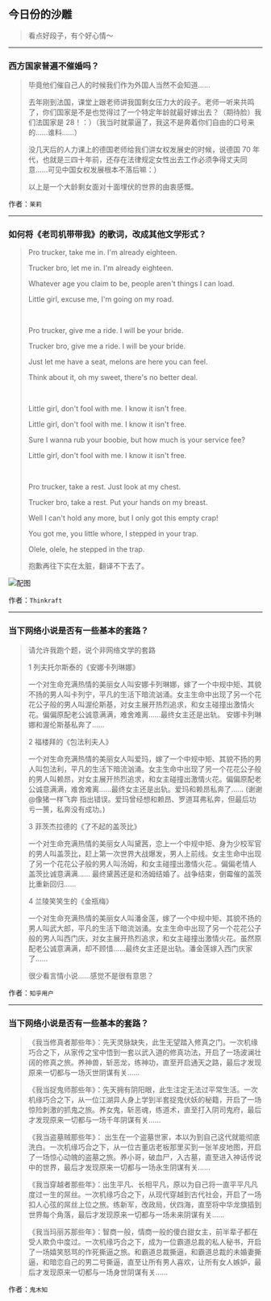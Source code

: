 ## 今日份的沙雕

> 看点好段子，有个好心情～


 
---

### 西方国家普遍不催婚吗？

> 毕竟他们催自己人的时候我们作为外国人当然不会知道……
> 
> 去年刚到法国，课堂上跟老师讲我国剩女压力大的段子。老师一听来共鸣了，你们国家是不是也觉得过了一个特定年龄就最好嫁出去？（期待脸）我们法国家是 28！：）（我当时就蒙逼了，我这不是奔着你们自由的口号来的……谁料……）
> 
> 没几天后的人力课上的德国老师给我们讲女权发展史的时候，说德国 70 年代，也就是三四十年前，还存在法律规定女性出去工作必须争得丈夫同意......可见中国女权发展根本不落后嘛：）
> 
> 以上是一个大龄剩女面对十面埋伏的世界的由衷感慨。


作者：`茉莉`

---

### 如何将《老司机带带我》的歌词，改成其他文学形式？

> Pro trucker, take me in. I'm already eighteen.
> 
> Trucker bro, let me in. I'm already eighteen.
> 
> Whatever age you claim to be, people aren't things I can load.
> 
> Little girl, excuse me, I'm going on my road.
> 
>  
> 
> Pro trucker, give me a ride. I will be your bride.
> 
> Trucker bro, give me a ride. I will be your bride.
> 
> Just let me have a seat, melons are here you can feel.
> 
> Think about it, oh my sweet, there's no better deal.
> 
>  
> 
> Little girl, don't fool with me. I know it isn't free.
> 
> Little girl, don't fool with me. I know it isn't free.
> 
> Sure I wanna rub your boobie, but how much is your service fee?
> 
> Little girl, don't fool with me. I know it isn't free.
> 
>  
> 
> Pro trucker, take a rest. Just look at my chest.
> 
> Trucker bro, take a rest. Put your hands on my breast.
> 
> Well I can't hold any more, but I only got this empty crap!
> 
> You got me, you little whore, I stepped in your trap.
> 
> Olele, olele, he stepped in the trap.
> 
> 抱歉再往下实在太脏，翻译不下去了。



![配图](http://pic1.zhimg.com/70/v2-f2d0bbe27edf533c55946a19c4c70808_b.jpg)


作者：`Thinkraft`

---

### 当下网络小说是否有一些基本的套路？

> 请允许我跑个题，说个非网络文学的套路
> 
> 1 列夫托尔斯泰的《安娜卡列琳娜》
> 
> 一个对生命充满热情的美丽女人叫安娜卡列琳娜，嫁了一个中规中矩、其貌不扬的男人叫卡列宁，平凡的生活下暗流汹涌。女主生命中出现了另一个花花公子般的男人叫渥伦斯基，对女主展开热烈追求，和女主碰撞出激情火花。偏偏原配老公诚意满满，难舍难离......最终女主还是出轨。 安娜卡列琳娜和渥伦斯基私奔了......
> 
> 2 福楼拜的《包法利夫人》
> 
> 一个对生命充满热情的美丽女人叫爱玛，嫁了一个中规中矩、其貌不扬的男人叫包法利，平凡的生活下暗流汹涌。女主生命中出现了另一个花花公子般的男人叫赖昂，对女主展开热烈追求，和女主碰撞出激情火花。偏偏原配老公诚意满满，难舍难离......最终女主还是出轨。爱玛和赖昂私奔了...... (谢谢@像猪一样飞奔 指出错误。爱玛曾经想和赖昂、罗道耳弗私奔，但最后功亏一篑，私奔没有成功。)
> 
> 3 菲茨杰拉德的《了不起的盖茨比》
> 
> 一个对生命充满热情的美丽女人叫黛茜，恋上一个中规中矩、身为少校军官的男人叫盖茨比，赶上第一次世界大战爆发，男人上前线。女主生命中出现了另一个花花公子般的男人叫汤姆，和女主碰撞出激情火花.。偏偏老情人盖茨比诚意满满...... 最终黛茜还是和汤姆结婚了。战争结束，倒霉催的盖茨比重新回归......
> 
> 4 兰陵笑笑生的《金瓶梅》
> 
> 一个对生命充满热情的美丽女人叫潘金莲，嫁了一个中规中矩、其貌不扬的男人叫武大郎，平凡的生活下暗流汹涌。女主生命中出现了另一个花花公子般的男人叫西门庆，对女主展开热烈追求，和女主碰撞出激情火花。虽然原配老公诚意满满，却不顾惜......最终女主还是出轨。潘金莲嫁入西门庆家了......
> 
> 很少看言情小说......感觉不是很有意思？


作者：`知乎用户`

---

### 当下网络小说是否有一些基本的套路？

> 《我当修真者那些年》：先天灵脉缺失，此生无望踏入修真之门。一次机缘巧合之下，从家传之宝中悟到一套以武入道的修真功法，开启了一场波澜壮阔的修真之旅。养神兽，斩恶龙，练神功，直至开启通天之路，最后才发现原来一切都与一场灭世阴谋有关……
> 
> 《我当捉鬼师那些年》：先天拥有阴阳眼，此生注定无法过平常生活。一次机缘巧合之下，从一位江湖异人身上学到半套捉鬼伏妖的秘籍，开启了一场惊险刺激的抓鬼之旅。养女鬼，斩恶魂，练道术，直至打入阴司鬼府，最后才发现原来一切都与一场千年阴谋有关……
> 
> 《我当盗墓贼那些年》： 出生在一个盗墓世家，本以为到自己这代就能彻底洗白。一次机缘巧合之下，从一位古董店老板那里买到一张羊皮地图，开启了一场惊心动魄的盗墓之旅。养小哥，破血尸，入古墓，直至进入神话传说中的世界，最后才发现原来一切都与一场永生阴谋有关……
> 
> 《我当穿越者那些年》：出生平凡、长相平凡，原以为自己将一直平平凡凡度过一生的屌丝。一次机缘巧合之下，从现代穿越到古代社会，开启了一场扣人心弦的屌丝上位之旅。练新军，改政局，伏四海，直至将中华龙旗插到世界每个角落，最后才发现原来一切都与一场未来阴谋有关……
> 
> 《我当玛丽苏那些年》：智商一般，情商一般的傻白甜女主，前半辈子都在受人欺负中度过。一次机缘巧合之下，成为一位霸道总裁的私人秘书，开启了一场嬉笑怒骂的作死撕逼之旅。和霸道总裁撕逼，和霸道总裁的未婚妻撕逼，和暗恋自己的男二号撕逼，直至让所有男人喜欢，让所有女人嫉妒，最后才发现原来一切都与一场身世阴谋有关……


作者：`鬼木知`